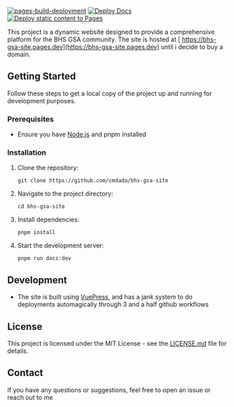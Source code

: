 [![pages-build-deployment](https://github.com/cmdada/bhs-gsa-site/actions/workflows/pages/pages-build-deployment/badge.svg)](https://github.com/cmdada/bhs-gsa-site/actions/workflows/pages/pages-build-deployment)
[![Deploy Docs](https://github.com/cmdada/bhs-gsa-site/actions/workflows/deploy-docs.yml/badge.svg)](https://github.com/cmdada/bhs-gsa-site/actions/workflows/deploy-docs.yml)
[![Deploy static content to Pages](https://github.com/cmdada/bhs-gsa-site/actions/workflows/static.yml/badge.svg)](https://github.com/cmdada/bhs-gsa-site/actions/workflows/static.yml)

This project is a dynamic website designed to provide a comprehensive platform for the BHS GSA community. The site is hosted at [
https://bhs-gsa-site.pages.dev](https://bhs-gsa-site.pages.dev) until i decide to buy a domain.
## Getting Started
Follow these steps to get a local copy of the project up and running for development purposes.
### Prerequisites
- Ensure you have [Node.js](https://nodejs.org/) and pnpm installed
### Installation
1. Clone the repository:
   ```
   git clone https://github.com/cmdada/bhs-gsa-site

2. Navigate to the project directory:
   ```
   cd bhs-gsa-site

3. Install dependencies:
   ```
   pnpm install

4. Start the development server:
   ```
   pnpm run docs:dev

## Development
- The site is built using [VuePress](https://vuepress.vuejs.org/), and has a jank system to do deployments automagically through 3 and a half github workflows
## License
This project is licensed under the MIT License - see the [LICENSE.md](LICENSE.md) file for details.
## Contact
If you have any questions or suggestions, feel free to open an issue or reach out to me
